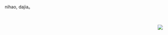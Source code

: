 nihao, dajia。
<br><br><br>
<div align="right">
    <img src="https://media1.tenor.com/m/ycOuA_oxhEwAAAAC/haibara-ai-ai-haibara.gif">
</div>
